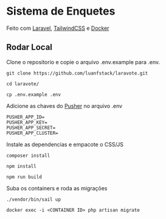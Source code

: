 # Sistema de Enquetes

Feito com [Laravel](https://laravel.com/), [TailwindCSS](https://tailwindcss.com/) e [Docker](https://www.docker.com/)

## Rodar Local

Clone o repositorio e copie o arquivo .env.example para .env.

```
git clone https://github.com/luanfstack/laravote.git

cd laravote/

cp .env.example .env
```

Adicione as chaves do [Pusher](https://pusher.com/) no arquivo .env

```
PUSHER_APP_ID=
PUSHER_APP_KEY=
PUSHER_APP_SECRET=
PUSHER_APP_CLUSTER=
```

Instale as dependencias e empacote o CSS/JS

```
composer install

npm install

npm run build
```

Suba os containers e roda as migrações

```
./vendor/bin/sail up

docker exec -i <CONTAINER ID> php artisan migrate
```
